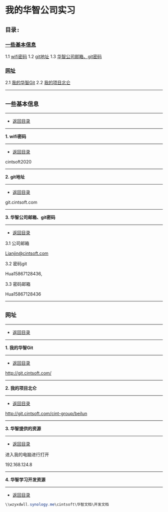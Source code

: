 # 我的华智公司实习

<a id="_top"></a>

## `目录:`

### <a href="#_1" rel="nofollow" target="_self">一些基本信息</a>
1.1 <a href="#_1.1" rel="nofollow" target="_self">wifi密码</a>
1.2 <a href="#_1.2" rel="nofollow" target="_self">git地址</a>
1.3 <a href="#_1.3" rel="nofollow" target="_self">华智公司邮箱、git密码</a>
### <a href="#_2" rel="nofollow" target="_self">网址</a>
2.1 <a href="#_2.1" rel="nofollow" target="_self">我的华智Git</a>
2.2 <a href="#_2.2" rel="nofollow" target="_self">我的项目北仑</a>

---

<a id="_1"></a>

## `一些基本信息`

--- 

- <a href="#_top" rel="nofollow" target="_self">返回目录</a>


---

<a id="_1.1"></a>

**1. wifi密码**

--- 

- <a href="#_top" rel="nofollow" target="_self">返回目录</a>

cintsoft2020

---

<a id="_1.2"></a>

**2. git地址**

--- 

- <a href="#_top" rel="nofollow" target="_self">返回目录</a>

git.cintsoft.com

---

<a id="_1.3"></a>

**3. 华智公司邮箱、git密码**

--- 

- <a href="#_top" rel="nofollow" target="_self">返回目录</a>

3.1 公司邮箱

Lianjin@cintsoft.com

3.2 密码git

Hua15867128436,

3.3 密码邮箱

Hua15867128436

---

<a id="_2"></a>

## `网址`

--- 

- <a href="#_top" rel="nofollow" target="_self">返回目录</a>

---

<a id="_2.1"></a>

**1. 我的华智Git**

--- 

- <a href="#_top" rel="nofollow" target="_self">返回目录</a>

http://git.cintsoft.com/

---

<a id="_2.2"></a>

**2. 我的项目北仑**

--- 

- <a href="#_top" rel="nofollow" target="_self">返回目录</a>

http://git.cintsoft.com/cint-group/beilun

---

<a id="_2.3"></a>

**3. 华智提供的资源**

--- 

- <a href="#_top" rel="nofollow" target="_self">返回目录</a>

进入我的电脑进行打开

192.168.124.8

---

<a id="_2.4"></a>

**4. 华智学习开发资源**

--- 

- <a href="#_top" rel="nofollow" target="_self">返回目录</a>

```java
\\wzyxdwll.synology.me\cintsoft\华智文档\开发文档
```

